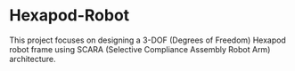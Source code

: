 # Hexapod-Robot
This project focuses on designing a 3-DOF (Degrees of Freedom) Hexapod robot frame using SCARA (Selective Compliance Assembly Robot Arm) architecture.
